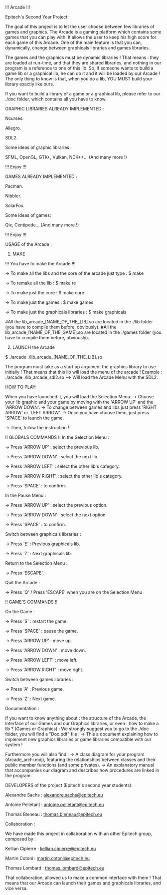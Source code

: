 !!! Arcade !!!

Epitech's Second Year Project:

The goal of this project is to let the user choose between few libraries of games and graphics.
The Arcade is a gaming platform which contains some games that you can play with. It allows the user to keep his high score for each game of this Arcade.
One of the main feature is that you can, dynamically, change between graphicals libraries and games libraries.

The games and the graphics must be dynamic libraries ! That means : they are loaded at run-time, and that they are shared libraries, and nothing in our program is a reference to one of this lib.
So, if someone wants to build a game lib or a graphical lib, he can do it and it will be loaded by our Arcade ! The only thing to know is that, when you do a lib, YOU MUST build your library exactly like ours.

If you want to build a library of a game or a graphical lib, please refer to our ./doc folder, which contains all you have to know.



GRAPHIC LIBRARIES ALREADY IMPLEMENTED :

Ncurses.

Allegro.

SDL2.


Some ideas of graphic libraries :

SFML, OpenGL, GTK+, Vulkan, NDK++... (And many more !)

!!! Enjoy !!!



GAMES ALREADY IMPLEMENTED :

Pacman.

Nibbler.

SolarFox.


Some ideas of  games:

Qix, Centipede... (And many more !)

!!! Enjoy !!!



USAGE of the Arcade :

1) MAKE

!!! You have to make the Arcade !!!

-> To make all the libs and the core of the arcade just type :
$ make

-> To remake all the lib :
$ make re

-> To make just the core :
$ make core

-> To make just the games :
$ make games

-> To make just the graphicals libraries :
$ make graphicals

#All the lib_arcade_[NAME_OF_THE_LIB].so are located in the ./lib folder (you have to compile them before, obviously).
#All the lib_arcade_[NAME_OF_THE_GAME].so are located in the ./games folder (you have to compile them before, obviously).

2) LAUNCH the Arcade

$ ./arcade ./lib_arcade_[NAME_OF_THE_LIB].so

The program must take as a start up argument the graphics library to use initially !
That means that this lib will load the menu of the arcade !
Example : ./arcade ./lib_arcade_sdl2.so    -->    Will load the Arcade Menu with the SDL2.



HOW TO PLAY:

When you have launched it, you will load the Selection Menu:
-> Choose your lib graphic and your game by moving with the 'ARROW UP' and the 'ARROW DOWN'.
-> To change between games and libs just press 'RIGHT ARROW' or 'LEFT ARROW'.
-> Once you have choose them, just press 'SPACE' to launch the game.

-> Then, follow the instruction !


!! GLOBALS COMMANDS !!
In the Selection Menu :

-> Press 'ARROW UP' : select the previous lib.

-> Press 'ARROW DOWN' : select the next lib.

-> Press 'ARROW LEFT' : select the other lib's category.

-> Press 'ARROW RIGHT' : select the other lib's category.

-> Press 'SPACE' : to confirm.


In the Pause Menu :

-> Press 'ARROW UP' : select the previous option.

-> Press 'ARROW DOWN' : select the next option.

-> Press 'SPACE' : to confirm.


Switch between graphicals libraries :

-> Press 'E' : Previous graphicals lib.

-> Press 'Z' : Next graphicals lib.


Return to the Selection Menu :

-> Press 'ESCAPE'.


Quit the Arcade :

-> Press 'Q' / Press 'ESCAPE' when you are on the Selection Menu



!! GAME'S COMMANDS !!

On the Game :

-> Press 'S' : restart the game.

-> Press 'SPACE' : pause the game.

-> Press 'ARROW UP' : move up.

-> Press 'ARROW DOWN' : move down.

-> Press 'ARROW LEFT' : move left.

-> Press 'ARROW RIGHT' : move right.


Switch between games libraries :

-> Press 'A' : Previous game.

-> Press 'Z' : Next game.




Documentation :

If you want to know anything about : the structure of the Arcade, the Interface of our Games and our Graphics libraries, or even : how to make a lib ? (Games or Graphics) :
We strongly suggest you to go to the ./doc folder, you will find a "Doc.pdf" file :
-> This a document explaining how to implement new graphics libraries or game libraries compatible with our system !

Furthermore you will also find :
-> A class diagram for your program (Arcade_archi.mdj), featuring the relationships between classes and their public member functions (and some privates).
-> An explanatory manual that accompanies our diagram and describes how procedures are linked in the program.



DEVELOPERS of the project (Epitech's second year students):

Alexandre Sachs : alexandre.sachs@epitech.eu

Antoine Pelletant : antoine.pelletant@epitech.eu

Thomas Bleneau : thomas.bleneau@epitech.eu


Collaboration :

We have made this project in collaboration with an other Epitech group, composed by :

Kellian Cipierre : kellian.cipierre@epitech.eu

Martin Cotoni : martin.cotoni@epitech.eu

Thomas Lombard : thomas.lombard@epitech.eu

That collaboration, allowed us to make a common interface with them ! That means that our Arcade can launch their games and graphicals libraries, and vice versa.
